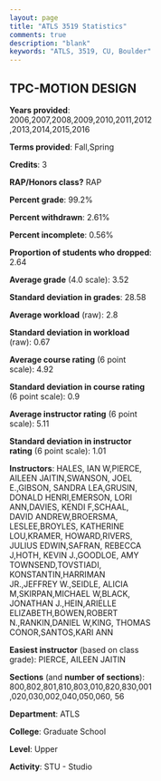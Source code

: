```yaml
---
layout: page
title: "ATLS 3519 Statistics"
comments: true
description: "blank"
keywords: "ATLS, 3519, CU, Boulder"
--- 
```

<head>
<script src="https://ajax.googleapis.com/ajax/libs/jquery/2.1.3/jquery.min.js"></script>
<script src="https://dl.dropboxusercontent.com/s/pc42nxpaw1ea4o9/highcharts.js?dl=0"></script>
<!-- <script src="../assets/js/highcharts.js"></script> -->
<style type="text/css">@font-face {
	font-family: "Bebas Neue";
	src: url(https://www.filehosting.org/file/details/544349/BebasNeue%20Regular.otf) format("opentype");
	}
	h1.Bebas { 
		font-family: "Bebas Neue", Verdana, Tahoma;
	}
</style>
</head>
<body>
	<div id="container" style="float: right; width: 45%; height: 88%; margin-left: 2.5%; margin-right: 2.5%;"></div>
	<script language="JavaScript">
		$(document).ready(function() {
		var chart = {type: 'column'};
		var title = {text: 'Grade Distribution'};
		var xAxis = {categories: ['A','B','C','D','F'],crosshair: true};
		var yAxis = {min: 0,title: {text: 'Percentage'}};
		var tooltip = {headerFormat: '<center><b><span style="font-size:20px">{point.key}</span></b></center>',
		               pointFormat: '<td style="padding:0"><b>{point.y:.1f}%</b></td>',
		               footerFormat: '</table>',shared: true,useHTML: true};
		var plotOptions = {column: {pointPadding: 0.0,borderWidth: 0}};  
		var credits = {enabled: false};var series= [{name: 'Percent',data: [63.83,29.55,5.05,1.16,0.42,]}];
		var json = {};
		json.chart = chart;
		json.title = title;
		json.tooltip = tooltip;
		json.xAxis = xAxis;
		json.yAxis = yAxis;  
		json.series = series;
		json.plotOptions = plotOptions;  
		json.credits = credits;
		$('#container').highcharts(json);
	});
	</script>
</body>
			   
## TPC-MOTION DESIGN

**Years provided**: 2006,2007,2008,2009,2010,2011,2012,2013,2014,2015,2016

**Terms provided**: Fall,Spring

**Credits**: 3

**RAP/Honors class?** RAP

**Percent grade**: 99.2%

**Percent withdrawn**: 2.61%

**Percent incomplete**: 0.56%

**Proportion of students who dropped**: 2.64

**Average grade** (4.0 scale): 3.52

**Standard deviation in grades**: 28.58

**Average workload** (raw): 2.8

**Standard deviation in workload** (raw): 0.67

**Average course rating** (6 point scale): 4.92

**Standard deviation in course rating** (6 point scale): 0.9

**Average instructor rating** (6 point scale): 5.11

**Standard deviation in instructor rating** (6 point scale): 1.01

**Instructors**: HALES, IAN W,PIERCE, AILEEN JAITIN,SWANSON, JOEL E.,GIBSON, SANDRA LEA,GRUSIN, DONALD HENRI,EMERSON, LORI ANN,DAVIES, KENDI F,SCHAAL, DAVID ANDREW,BROERSMA, LESLEE,BROYLES, KATHERINE LOU,KRAMER, HOWARD,RIVERS, JULIUS EDWIN,SAFRAN, REBECCA J,HOTH, KEVIN J.,GOODLOE, AMY TOWNSEND,TOVSTIADI, KONSTANTIN,HARRIMAN JR.,JEFFREY W.,SEIDLE, ALICIA M,SKIRPAN,MICHAEL W,BLACK, JONATHAN J.,HEIN,ARIELLE ELIZABETH,BOWEN,ROBERT N.,RANKIN,DANIEL W,KING, THOMAS CONOR,SANTOS,KARI ANN

**Easiest instructor** (based on class grade): PIERCE, AILEEN JAITIN

**Sections** (and **number of sections**): 800,802,801,810,803,010,820,830,001,020,030,002,040,050,060, 56

**Department**: ATLS

**College**: Graduate School

**Level**: Upper

**Activity**: STU - Studio